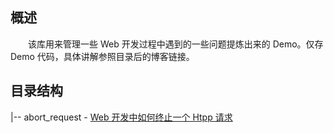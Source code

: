 ## 概述
&emsp;&emsp;该库用来管理一些 Web 开发过程中遇到的一些问题提炼出来的 Demo。仅存 Demo 代码，具体讲解参照目录后的博客链接。

## 目录结构
|-- abort_request - [Web 开发中如何终止一个 Htpp 请求](https://www.hozen.site/archives/25/)
